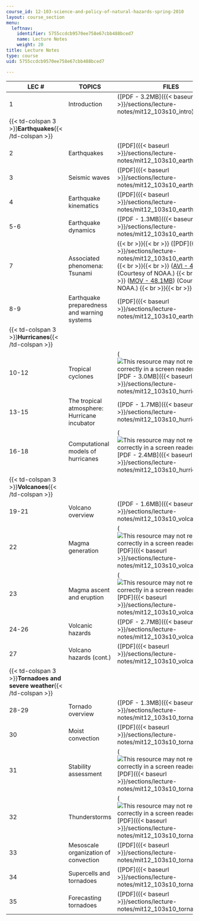 ```yaml
---
course_id: 12-103-science-and-policy-of-natural-hazards-spring-2010
layout: course_section
menu:
  leftnav:
    identifier: 5755ccdcb9570ee758e67cbb488bced7
    name: Lecture Notes
    weight: 20
title: Lecture Notes
type: course
uid: 5755ccdcb9570ee758e67cbb488bced7

---
```


| LEC # | TOPICS | FILES |
| --- | --- | --- |
| 1 | Introduction | ([PDF - 3.2MB]({{< baseurl >}}/sections/lecture-notes/mit12_103s10_intro)) |
| {{< td-colspan 3 >}}**Earthquakes**{{< /td-colspan >}} |||
| 2 | Earthquakes | ([PDF]({{< baseurl >}}/sections/lecture-notes/mit12_103s10_earthquakes_1)) |
| 3 | Seismic waves | ([PDF]({{< baseurl >}}/sections/lecture-notes/mit12_103s10_earthquakes_2)) |
| 4 | Earthquake kinematics | ([PDF]({{< baseurl >}}/sections/lecture-notes/mit12_103s10_earthquakes_3)) |
| 5-6 | Earthquake dynamics | ([PDF - 1.3MB]({{< baseurl >}}/sections/lecture-notes/mit12_103s10_earthquks_4_5)) |
| 7 | Associated phenomena: Tsunami |  {{< br >}}{{< br >}} ([PDF]({{< baseurl >}}/sections/lecture-notes/mit12_103s10_earthquakes_6)) {{< br >}}{{< br >}} ([AVI - 4.0MB](/coursemedia/12-103-science-and-policy-of-natural-hazards-spring-2010/782b9a15e236a98661660d70267bc906_animation_1.avi)) (Courtesy of NOAA.) {{< br >}}{{< br >}} ([MOV - 48.1MB](/coursemedia/12-103-science-and-policy-of-natural-hazards-spring-2010/04f6fc874d39346b2fc17af9e26b3835_animation_2.mov)) (Courtesy of NOAA.) {{< br >}}{{< br >}}  |
| 8-9 | Earthquake preparedness and warning systems | ([PDF]({{< baseurl >}}/sections/lecture-notes/mit12_103s10_earthquks_7_8)) |
| {{< td-colspan 3 >}}**Hurricanes**{{< /td-colspan >}} |||
| 10-12 | Tropical cyclones | (![This resource may not render correctly in a screen reader.](/images/inacessible.gif)[PDF - 3.0MB]({{< baseurl >}}/sections/lecture-notes/mit12_103s10_hurricane1)) |
| 13-15 | The tropical atmosphere: Hurricane incubator | ([PDF - 1.7MB]({{< baseurl >}}/sections/lecture-notes/mit12_103s10_hurricane2)) |
| 16-18 | Computational models of hurricanes | (![This resource may not render correctly in a screen reader.](/images/inacessible.gif)[PDF - 2.4MB]({{< baseurl >}}/sections/lecture-notes/mit12_103s10_hurricane3)) |
| {{< td-colspan 3 >}}**Volcanoes**{{< /td-colspan >}} |||
| 19-21 | Volcano overview | ([PDF - 1.6MB]({{< baseurl >}}/sections/lecture-notes/mit12_103s10_volcanoes_1_3)) |
| 22 | Magma generation | (![This resource may not render correctly in a screen reader.](/images/inacessible.gif)[PDF]({{< baseurl >}}/sections/lecture-notes/mit12_103s10_volcanoes_4)) |
| 23 | Magma ascent and eruption | (![This resource may not render correctly in a screen reader.](/images/inacessible.gif)[PDF]({{< baseurl >}}/sections/lecture-notes/mit12_103s10_volcanoes_5)) |
| 24-26 | Volcanic hazards | ([PDF - 2.7MB]({{< baseurl >}}/sections/lecture-notes/mit12_103s10_volcanoes_6_8)) |
| 27 | Volcano hazards (cont.) | ([PDF]({{< baseurl >}}/sections/lecture-notes/mit12_103s10_volcanoes_9)) |
| {{< td-colspan 3 >}}**Tornadoes and severe weather**{{< /td-colspan >}} |||
| 28-29 | Tornado overview | ([PDF - 1.3MB]({{< baseurl >}}/sections/lecture-notes/mit12_103s10_tornado_1_2)) |
| 30 | Moist convection | ([PDF]({{< baseurl >}}/sections/lecture-notes/mit12_103s10_tornado_3)) |
| 31 | Stability assessment | (![This resource may not render correctly in a screen reader.](/images/inacessible.gif)[PDF]({{< baseurl >}}/sections/lecture-notes/mit12_103s10_tornado_4)) |
| 32 | Thunderstorms | (![This resource may not render correctly in a screen reader.](/images/inacessible.gif)[PDF]({{< baseurl >}}/sections/lecture-notes/mit12_103s10_tornado_5)) |
| 33 | Mesoscale organization of convection | ([PDF]({{< baseurl >}}/sections/lecture-notes/mit12_103s10_tornado_6)) |
| 34 | Supercells and tornadoes | ([PDF]({{< baseurl >}}/sections/lecture-notes/mit12_103s10_tornado_7)) |
| 35 | Forecasting tornadoes | ([PDF]({{< baseurl >}}/sections/lecture-notes/mit12_103s10_tornado_8))